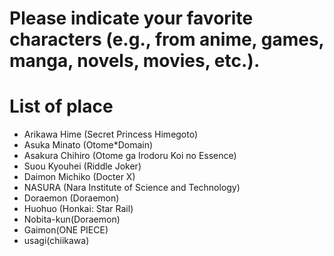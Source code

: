 # Please indicate your favorite characters (e.g., from anime, games, manga, novels, movies, etc.).

# List of place
- Arikawa Hime (Secret Princess Himegoto)
- Asuka Minato (Otome*Domain)
- Asakura Chihiro (Otome ga Irodoru Koi no Essence)
- Suou Kyouhei (Riddle Joker)
- Daimon Michiko (Docter X)
- NASURA (Nara Institute of Science and Technology)
- Doraemon (Doraemon)
- Huohuo (Honkai: Star Rail)
- Nobita-kun(Doraemon)
- Gaimon(ONE PIECE)
- usagi(chiikawa)
